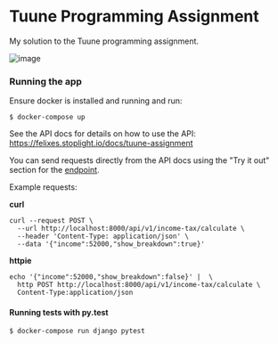 Tuune Programming Assignment
============================

My solution to the Tuune programming assignment.

![image](https://img.shields.io/badge/built%20with-Cookiecutter%20Django-ff69b4.svg?logo=cookiecutter%0A%20%20:target:%20https://github.com/pydanny/cookiecutter-django/%0A%20%20:alt:%20Built%20with%20Cookiecutter%20Django)


### Running the app

Ensure docker is installed and running and run:

    $ docker-compose up

See the API docs for details on how to use the API: https://felixes.stoplight.io/docs/tuune-assignment


You can send requests directly from the API docs using the "Try it out" section for the [endpoint](https://felixes.stoplight.io/docs/tuune-assignment/tuune-assignment-api.yaml/paths/~1api~1v1~1income-tax~1calculate/post).

Example requests:

**curl**

```
curl --request POST \
  --url http://localhost:8000/api/v1/income-tax/calculate \
  --header 'Content-Type: application/json' \
  --data '{"income":52000,"show_breakdown":true}'
```

**httpie**

```
echo '{"income":52000,"show_breakdown":false}' |  \
  http POST http://localhost:8000/api/v1/income-tax/calculate \
  Content-Type:application/json
```

#### Running tests with py.test

    $ docker-compose run django pytest
